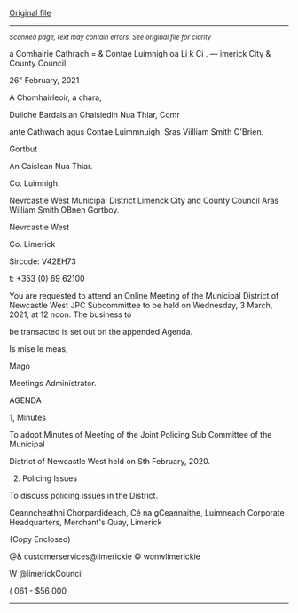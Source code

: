 [Original file](https://www.limerick.ie/sites/default/files/media/documents/2021-03/00-2021-03-03-agenda-jpc-subcommittee.pdf)

---
*<small>Scanned page, text may contain errors. See original file for clarity</small>*  

a Comhairie Cathrach
= & Contae Luimnigh
oa Li k Ci
. — imerick City
& County Council

26" February, 2021

A Chomhairleoir, a chara,

Duiiche Bardais an Chaisiedin Nua Thiar,
Comr

ante Cathwach agus Contae Luimmnuigh,
Sras Viilliam Smith O'Brien.

Gortbut

An Caislean Nua Thiar.

Co. Luimnigh.

Nevrcastie West Municipa! District
Limenck City and County Council
Aras William Smith OBnen
Gortboy.

Nevrcastie West

Co. Limerick

Sircode: V42EH73

t: +353 (0) 69 62100

You are requested to attend an Online Meeting of the Municipal District of Newcastle West
JPC Subcommittee to be held on Wednesday, 3 March, 2021, at 12 noon. The business to

be transacted is set out on the appended Agenda.

Is mise le meas,

Mago

Meetings Administrator.

AGENDA

1, Minutes

To adopt Minutes of Meeting of the Joint Policing Sub Committee of the Municipal

District of Newcastle West held on Sth February, 2020.

2. Policing Issues

To discuss policing issues in the District.

Ceanncheathni Chorpardideach, Cé na gCeannaithe, Luimneach
Corporate Headquarters, Merchant's Quay, Limerick

{Copy Enclosed)

@& customerservices@limerickie
© wonwlimerickie

W @limerickCouncil

( 061 - $56 000


---
